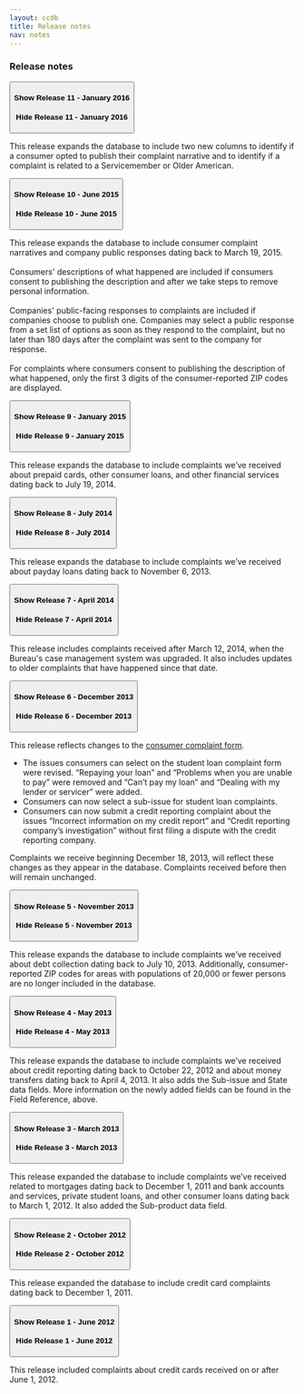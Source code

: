 ```yaml
---
layout: ccdb
title: Release notes
nav: notes
---
```


### Release notes

<div class="expandable">
    <button class="expandable_target" title="Expand content">
        <span class="expandable_cue-open">
            <h4>Show Release 11 - January 2016</h4>
            <span class="cf-icon cf-icon-plus-round"></span>
        </span>
        <span class="expandable_cue-close">
            <h4>Hide Release 11 - January 2016</h4>
            <span class="cf-icon cf-icon-minus-round"></span>
        </span>
    </button>
    <div class="expandable_content">
        <p>
            This release expands the database to include two new columns to identify if a consumer opted to publish their complaint narrative and to identify if a complaint is related to a Servicemember or Older American.
        </p>
    </div>
</div>
<div class="expandable">
    <button class="expandable_target" title="Expand content">
        <span class="expandable_cue-open">
            <h4>Show Release 10 - June 2015</h4>
            <span class="cf-icon cf-icon-plus-round"></span>
        </span>
        <span class="expandable_cue-close">
            <h4>Hide Release 10 - June 2015</h4>
            <span class="cf-icon cf-icon-minus-round"></span>
        </span>
    </button>
    <div class="expandable_content">
        <p>
            This release expands the database to include consumer complaint narratives and company public responses dating back to March 19, 2015.
            <br/>
            <br/>
            Consumers' descriptions of what happened are included if consumers consent to publishing the description and after we take steps to remove personal information.
            <br/>
            <br/>
            Companies' public-facing responses to complaints are included if companies choose to publish one. Companies may select a public response from a set list of options as soon as they respond to the complaint, but no later than 180 days after the complaint was sent to the company for response.
            <br/>
            <br/>
            For complaints where consumers consent to publishing the description of what happened, only the first 3 digits of the consumer-reported ZIP codes are displayed.
        </p>
    </div>
</div>
<div class="expandable">
    <button class="expandable_target" title="Expand content">
        <span class="expandable_cue-open">
            <h4>Show Release 9 - January 2015</h4>
            <span class="cf-icon cf-icon-plus-round"></span>
        </span>
        <span class="expandable_cue-close">
            <h4>Hide Release 9 - January 2015</h4>
            <span class="cf-icon cf-icon-minus-round"></span>
        </span>
    </button>
    <div class="expandable_content">
        <p>
            This release expands the database to include complaints we’ve received about prepaid cards, other consumer loans, and other financial services dating back to July 19, 2014.
        </p>
    </div>
</div>
<div class="expandable">
    <button class="expandable_target" title="Expand content">
        <span class="expandable_cue-open">
            <h4>Show Release 8 - July 2014</h4>
            <span class="cf-icon cf-icon-plus-round"></span>
        </span>
        <span class="expandable_cue-close">
            <h4>Hide Release 8 - July 2014</h4>
            <span class="cf-icon cf-icon-minus-round"></span>
        </span>
    </button>
    <div class="expandable_content">
        <p>
            This release expands the database to include complaints we’ve received about payday loans dating back to November 6, 2013.
        </p>
    </div>
</div>
<div class="expandable">
    <button class="expandable_target" title="Expand content">
        <span class="expandable_cue-open">
            <h4>Show Release 7 - April 2014</h4>
            <span class="cf-icon cf-icon-plus-round"></span>
        </span>
        <span class="expandable_cue-close">
            <h4>Hide Release 7 - April 2014</h4>
            <span class="cf-icon cf-icon-minus-round"></span>
        </span>
    </button>
    <div class="expandable_content">
        <p>
            This release includes complaints received after March 12, 2014, when the Bureau's case management system was upgraded. It also includes updates to older complaints that have happened since that date.
        </p>
    </div>
</div>
<div class="expandable">
    <button class="expandable_target" title="Expand content">
        <span class="expandable_cue-open">
            <h4>Show Release 6 - December 2013</h4>
            <span class="cf-icon cf-icon-plus-round"></span>
        </span>
        <span class="expandable_cue-close">
            <h4>Hide Release 6 - December 2013</h4>
            <span class="cf-icon cf-icon-minus-round"></span>
        </span>
    </button>
    <div class="expandable_content">
        <p>
            This release reflects changes to the <a href="http://www.consumerfinance.gov/complaint/">consumer complaint form</a>.
        <ul>
          <li>The issues consumers can select on the student loan complaint form were revised. “Repaying your loan” and “Problems when you are unable to pay” were removed and “Can’t pay my loan” and “Dealing with my lender or servicer” were added.</li>
          <li>Consumers can now select a sub-issue for student loan complaints.</li>
          <li>Consumers can now submit a credit reporting complaint about the issues “Incorrect information on my credit report” and “Credit reporting company’s investigation” without first filing a dispute with the credit reporting company.</li>
        </ul> 
        Complaints we receive beginning December 18, 2013, will reflect these changes as they appear in the database. Complaints received before then will remain unchanged.
        </p>
    </div>
</div>
<div class="expandable">
    <button class="expandable_target" title="Expand content">
        <span class="expandable_cue-open">
            <h4>Show Release 5 - November 2013</h4>
            <span class="cf-icon cf-icon-plus-round"></span>
        </span>
        <span class="expandable_cue-close">
            <h4>Hide Release 5 - November 2013</h4>
            <span class="cf-icon cf-icon-minus-round"></span>
        </span>
    </button>
    <div class="expandable_content">
        <p>
            This release expands the database to include complaints we’ve received about debt collection dating back to July 10, 2013. Additionally, consumer-reported ZIP codes for areas with populations of 20,000 or fewer persons are no longer included in the database.
        </p>
    </div>
</div>
<div class="expandable">
    <button class="expandable_target" title="Expand content">
        <span class="expandable_cue-open">
            <h4>Show Release 4 - May 2013</h4>
            <span class="cf-icon cf-icon-plus-round"></span>
        </span>
        <span class="expandable_cue-close">
            <h4>Hide Release 4 - May 2013</h4>
            <span class="cf-icon cf-icon-minus-round"></span>
        </span>
    </button>
    <div class="expandable_content">
        <p>
            This release expands the database to include complaints we’ve received about credit reporting dating back to October 22, 2012 and about money transfers dating back to April 4, 2013. It also adds the Sub-issue and State data fields. More information on the newly added fields can be found in the Field Reference, above.
        </p>
    </div>
</div>
<div class="expandable">
    <button class="expandable_target" title="Expand content">
        <span class="expandable_cue-open">
            <h4>Show Release 3 - March 2013</h4>
            <span class="cf-icon cf-icon-plus-round"></span>
        </span>
        <span class="expandable_cue-close">
            <h4>Hide Release 3 - March 2013</h4>
            <span class="cf-icon cf-icon-minus-round"></span>
        </span>
    </button>
    <div class="expandable_content">
        <p>
            This release expanded the database to include complaints we’ve received related to mortgages dating back to December 1, 2011 and bank accounts and services, private student loans, and other consumer loans dating back to March 1, 2012. It also added the Sub-product data field.
        </p>
    </div>
</div>
<div class="expandable">
    <button class="expandable_target" title="Expand content">
        <span class="expandable_cue-open">
            <h4>Show Release 2 - October 2012</h4>
            <span class="cf-icon cf-icon-plus-round"></span>
        </span>
        <span class="expandable_cue-close">
            <h4>Hide Release 2 - October 2012</h4>
            <span class="cf-icon cf-icon-minus-round"></span>
        </span>
    </button>
    <div class="expandable_content">
        <p>
            This release expanded the database to include credit card complaints dating back to December 1, 2011.
        </p>
    </div>
</div>
<div class="expandable">
    <button class="expandable_target" title="Expand content">
        <span class="expandable_cue-open">
            <h4>Show Release 1 - June 2012</h4>
            <span class="cf-icon cf-icon-plus-round"></span>
        </span>
        <span class="expandable_cue-close">
            <h4>Hide Release 1 - June 2012</h4>
            <span class="cf-icon cf-icon-minus-round"></span>
        </span>
    </button>
    <div class="expandable_content">
        <p>
            This release included complaints about credit cards received on or after June 1, 2012.
        </p>
    </div>
</div>

<body id="notes"></body>
